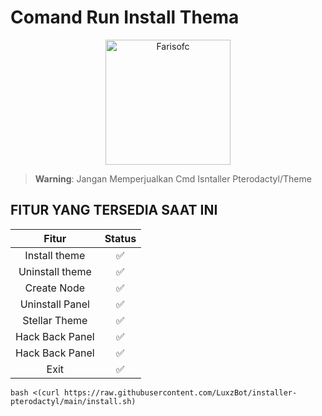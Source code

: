 # Comand Run Install Thema
<p align="center">

<img src="https://telegra.ph/file/68f59a87214091e30e746.jpg" alt="Farisofc" width="200"/>
</p>

> **Warning**: Jangan Memperjualkan Cmd Isntaller Pterodactyl/Theme

## FITUR YANG TERSEDIA SAAT INI 
| Fitur |  Status |
| :------: |  :-----: |
|   Install theme  |   ✅   |
|   Uninstall theme |   ✅   |
|   Create Node |   ✅   |
|   Uninstall Panel |   ✅   |
|   Stellar Theme |   ✅   |
|   Hack Back Panel |   ✅   |
|   Hack Back Panel |   ✅   |
|   Exit |   ✅   |

```bash <(curl https://raw.githubusercontent.com/LuxzBot/installer-pterodactyl/main/install.sh)```
